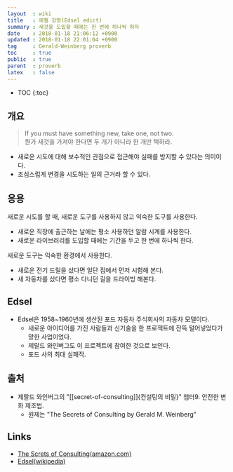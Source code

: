 ```yaml
---
layout  : wiki
title   : 에젤 강령(Edsel edict)
summary : 새것을 도입할 때에는 한 번에 하나씩 하자
date    : 2018-01-18 21:06:12 +0900
updated : 2018-01-18 22:01:04 +0900
tag     : Gerald-Weinberg proverb
toc     : true
public  : true
parent  : proverb
latex   : false
---
```

* TOC
{:toc}

## 개요

>If you must have something new, take one, not two.  
뭔가 새것을 가져야 한다면 두 개가 아니라 한 개만 택하라.

* 새로운 시도에 대해 보수적인 관점으로 접근해야 실패를 방지할 수 있다는 의미이다.
* 조심스럽게 변경을 시도하는 일의 근거라 할 수 있다.

## 응용

새로운 시도를 할 때, 새로운 도구를 사용하지 않고 익숙한 도구를 사용한다.

* 새로운 직장에 출근하는 날에는 평소 사용하던 알람 시계를 사용한다.
* 새로운 라이브러리를 도입할 때에는 기간을 두고 한 번에 하나씩 한다.

새로운 도구는 익숙한 환경에서 사용한다.

* 새로운 전기 드릴을 샀다면 일단 집에서 먼저 시험해 본다.
* 새 자동차를 샀다면 평소 다니던 길을 드라이빙 해본다.

## Edsel

* Edsel은 1958~1960년에 생산된 포드 자동차 주식회사의 자동차 모델이다.
    * 새로운 아이디어를 가진 사람들과 신기술을 한 프로젝트에 잔뜩 털어넣었다가 망한 사업이었다.
    * 제랄드 와인버그도 이 프로젝트에 참여한 것으로 보인다.
    * 포드 사의 최대 실패작.

## 출처

* 제랄드 와인버그의 "[[secret-of-consulting]]{컨설팅의 비밀}" 챕터9. 안전한 변화 제조법.
    * 원제는 "The Secrets of Consulting by Gerald M. Weinberg"

## Links

* [The Screts of Consulting(amazon.com)](https://www.amazon.com/Secrets-Consulting-Gerald-M-Weinberg/dp/B00F0ZZQOK )
* [Edsel(wikipedia)](https://en.wikipedia.org/wiki/Edsel )
